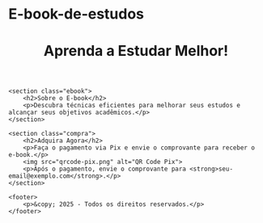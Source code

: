 # E-book-de-estudos 
<!DOCTYPE html>
<html lang="pt-BR">
<head>
    <meta charset="UTF-8">
    <meta name="viewport" content="width=device-width, initial-scale=1.0">
    <title>Compre Meu E-book</title>
    <link rel="stylesheet" href="styles.css">
</head>
<body>
    <header>
        <h1>Aprenda a Estudar Melhor!</h1>
    </header>
    
    <section class="ebook">
        <h2>Sobre o E-book</h2>
        <p>Descubra técnicas eficientes para melhorar seus estudos e alcançar seus objetivos acadêmicos.</p>
    </section>

    <section class="compra">
        <h2>Adquira Agora</h2>
        <p>Faça o pagamento via Pix e envie o comprovante para receber o e-book.</p>
        <img src="qrcode-pix.png" alt="QR Code Pix">
        <p>Após o pagamento, envie o comprovante para <strong>seu-email@exemplo.com</strong>.</p>
    </section>

    <footer>
        <p>&copy; 2025 - Todos os direitos reservados.</p>
    </footer>
</body>
</html>
